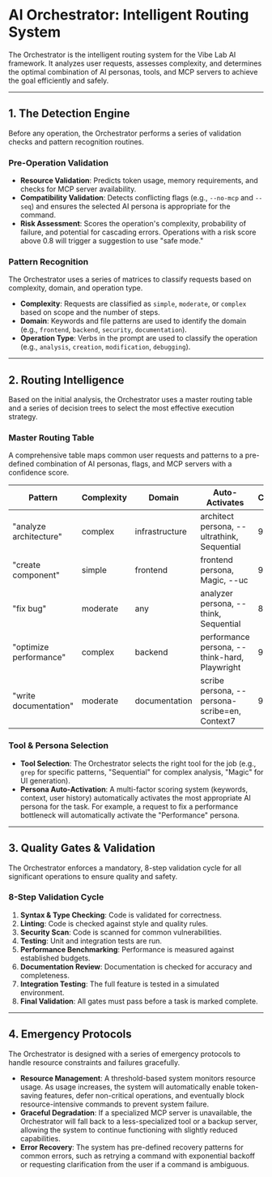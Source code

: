 # AI Orchestrator: Intelligent Routing System

The Orchestrator is the intelligent routing system for the Vibe Lab AI framework. It analyzes user requests, assesses complexity, and determines the optimal combination of AI personas, tools, and MCP servers to achieve the goal efficiently and safely.

---

## 1. The Detection Engine

Before any operation, the Orchestrator performs a series of validation checks and pattern recognition routines.

### Pre-Operation Validation
*   **Resource Validation**: Predicts token usage, memory requirements, and checks for MCP server availability.
*   **Compatibility Validation**: Detects conflicting flags (e.g., `--no-mcp` and `--seq`) and ensures the selected AI persona is appropriate for the command.
*   **Risk Assessment**: Scores the operation's complexity, probability of failure, and potential for cascading errors. Operations with a risk score above 0.8 will trigger a suggestion to use "safe mode."

### Pattern Recognition
The Orchestrator uses a series of matrices to classify requests based on complexity, domain, and operation type.

*   **Complexity**: Requests are classified as `simple`, `moderate`, or `complex` based on scope and the number of steps.
*   **Domain**: Keywords and file patterns are used to identify the domain (e.g., `frontend`, `backend`, `security`, `documentation`).
*   **Operation Type**: Verbs in the prompt are used to classify the operation (e.g., `analysis`, `creation`, `modification`, `debugging`).

---

## 2. Routing Intelligence

Based on the initial analysis, the Orchestrator uses a master routing table and a series of decision trees to select the most effective execution strategy.

### Master Routing Table
A comprehensive table maps common user requests and patterns to a pre-defined combination of AI personas, flags, and MCP servers with a confidence score.

| Pattern | Complexity | Domain | Auto-Activates | Confidence |
|---|---|---|---|---|
| "analyze architecture" | complex | infrastructure | architect persona, --ultrathink, Sequential | 95% |
| "create component" | simple | frontend | frontend persona, Magic, --uc | 90% |
| "fix bug" | moderate | any | analyzer persona, --think, Sequential | 85% |
| "optimize performance" | complex | backend | performance persona, --think-hard, Playwright | 90% |
| "write documentation" | moderate | documentation | scribe persona, --persona-scribe=en, Context7 | 95% |

### Tool & Persona Selection
*   **Tool Selection**: The Orchestrator selects the right tool for the job (e.g., `grep` for specific patterns, "Sequential" for complex analysis, "Magic" for UI generation).
*   **Persona Auto-Activation**: A multi-factor scoring system (keywords, context, user history) automatically activates the most appropriate AI persona for the task. For example, a request to fix a performance bottleneck will automatically activate the "Performance" persona.

---

## 3. Quality Gates & Validation

The Orchestrator enforces a mandatory, 8-step validation cycle for all significant operations to ensure quality and safety.

### 8-Step Validation Cycle
1.  **Syntax & Type Checking**: Code is validated for correctness.
2.  **Linting**: Code is checked against style and quality rules.
3.  **Security Scan**: Code is scanned for common vulnerabilities.
4.  **Testing**: Unit and integration tests are run.
5.  **Performance Benchmarking**: Performance is measured against established budgets.
6.  **Documentation Review**: Documentation is checked for accuracy and completeness.
7.  **Integration Testing**: The full feature is tested in a simulated environment.
8.  **Final Validation**: All gates must pass before a task is marked complete.

---

## 4. Emergency Protocols

The Orchestrator is designed with a series of emergency protocols to handle resource constraints and failures gracefully.

*   **Resource Management**: A threshold-based system monitors resource usage. As usage increases, the system will automatically enable token-saving features, defer non-critical operations, and eventually block resource-intensive commands to prevent system failure.
*   **Graceful Degradation**: If a specialized MCP server is unavailable, the Orchestrator will fall back to a less-specialized tool or a backup server, allowing the system to continue functioning with slightly reduced capabilities.
*   **Error Recovery**: The system has pre-defined recovery patterns for common errors, such as retrying a command with exponential backoff or requesting clarification from the user if a command is ambiguous.